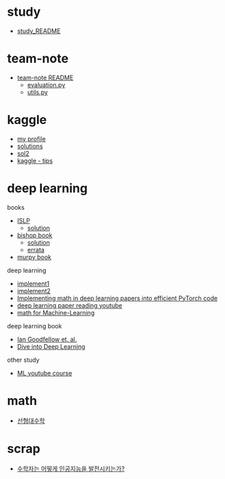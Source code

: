 # study
- [study_README](https://github.com/rbdus0715/Machine-Learning/blob/main/study/sklearn/sklearn.md)

# team-note
- [team-note README](https://github.com/rbdus0715/Machine-Learning/blob/main/team-note/team-note.md)
  - [evaluation.py](https://github.com/rbdus0715/Machine-Learning/blob/main/team-note/evaluation.py)
  - [utils.py](https://github.com/rbdus0715/Machine-Learning/blob/main/team-note/utils.py)

# kaggle
- [my profile](https://www.kaggle.com/tkaska)
- [solutions](https://farid.one/kaggle-solutions/)
- [sol2](https://www.kaggle.com/code/sudalairajkumar/winning-solutions-of-kaggle-competitions)
- [kaggle - tips](https://medium.com/@ebrahimhaqbhatti516/50-of-the-most-profound-kaggle-discussions-tips-tricks-resources-by-the-the-top-kaggle-6756596f635c)

# deep learning
books 
- [ISLP](https://hastie.su.domains/ISLP/ISLP_website.pdf)
  - [solution](https://botlnec.github.io/islp/)
- [bishop book](https://www.microsoft.com/en-us/research/uploads/prod/2006/01/Bishop-Pattern-Recognition-and-Machine-Learning-2006.pdf)
  - [solution](https://tensorflowkorea.files.wordpress.com/2018/11/prml-web-sol-2009-09-08.pdf)
  - [errata](https://tensorflowkorea.files.wordpress.com/2018/11/prml-errata-1st-20110921.pdf)
- [murpy book](http://noiselab.ucsd.edu/ECE228/Murphy_Machine_Learning.pdf)

deep learning
- [implement1](https://github.com/bharathgs/Awesome-pytorch-list)
- [implement2](https://github.com/labmlai/annotated_deep_learning_paper_implementations)
- [Implementing math in deep learning papers into efficient PyTorch code](https://towardsdatascience.com/implementing-math-in-deep-learning-papers-into-efficient-pytorch-code-simclr-contrastive-loss-be94e1f63473)
- [deep learning paper reading youtube](https://www.youtube.com/channel/UCDULrK2OJsiDhFroa2Aj_LQ)
- [math for Machine-Learning](https://mml-book.github.io/book/mml-book.pdf)

deep learning book
- [Ian Goodfellow et. al. <Deep Learning>](https://www.deeplearningbook.org/)
- [Dive into Deep Learning](https://d2l.ai/)

other study 
- [ML youtube course](https://github.com/dair-ai/ML-YouTube-Courses)

# math
- [선형대수학](https://ko.khanacademy.org/math/linear-algebra)

# scrap
- [수학자는 어떻게 인공지능을 발전시키는가?](https://brunch.co.kr/@kakao-it/244)
